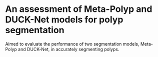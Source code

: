 # An assessment of Meta-Polyp and DUCK-Net models for polyp segmentation
Aimed to evaluate the performance of two segmentation models, Meta-Polyp and
DUCK-Net, in accurately segmenting polyps.
